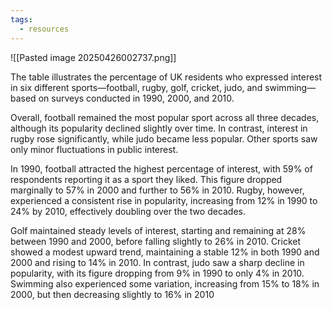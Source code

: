 ```yaml
---
tags:
  - resources
---
```

![[Pasted image 20250426002737.png]]

The table illustrates the percentage of UK residents who expressed interest in six different sports—football, rugby, golf, cricket, judo, and swimming—based on surveys conducted in 1990, 2000, and 2010.

Overall, football remained the most popular sport across all three decades, although its popularity declined slightly over time. In contrast, interest in rugby rose significantly, while judo became less popular. Other sports saw only minor fluctuations in public interest.

In 1990, football attracted the highest percentage of interest, with 59% of respondents reporting it as a sport they liked. This figure dropped marginally to 57% in 2000 and further to 56% in 2010. Rugby, however, experienced a consistent rise in popularity, increasing from 12% in 1990 to 24% by 2010, effectively doubling over the two decades.
  

Golf maintained steady levels of interest, starting and remaining at 28% between 1990 and 2000, before falling slightly to 26% in 2010. Cricket showed a modest upward trend, maintaining a stable 12% in both 1990 and 2000 and rising to 14% in 2010. In contrast, judo saw a sharp decline in popularity, with its figure dropping from 9% in 1990 to only 4% in 2010. Swimming also experienced some variation, increasing from 15% to 18% in 2000, but then decreasing slightly to 16% in 2010